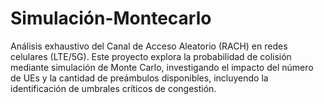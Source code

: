 # Simulación-Montecarlo
Análisis exhaustivo del Canal de Acceso Aleatorio (RACH) en redes celulares (LTE/5G). Este proyecto explora la probabilidad de colisión mediante simulación de Monte Carlo, investigando el impacto del número de UEs y la cantidad de preámbulos disponibles, incluyendo la identificación de umbrales críticos de congestión.
